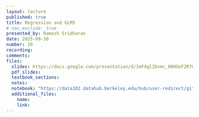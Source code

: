 ```yaml
---
layout: lecture
published: true
title: Regression and GLMS
# nav_exclude: true
presented_by: Ramesh Sridharan
date: 2025-09-30
number: 10
recording: 
comments:
files:
  slides: https://docs.google.com/presentation/d/1mF4gl2bvmc_60HGeF2R70pnsxT9HEucarCkHeNvxey0/edit?usp=sharing
  pdf_slides:
  textbook_sections:
  notes:
  notebook: "https://data102.datahub.berkeley.edu/hub/user-redirect/git-pull?repo=https%3A%2F%2Fgithub.com%2Fds-102%2Ffa25-materials&urlpath=lab%2Ftree%2Ffa25-materials%2Flecture%2Flecture10%2Fglms_ppc.ipynb&branch=main"
  additional_files:
    name:
    link:
---
```

